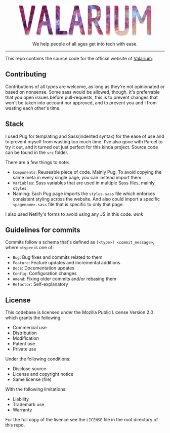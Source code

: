<center>

<p align="center">

<img align="center" height="100px" alt="logo" src="./dist/VALARIUM.45a3c626.png">


We help people of all ages get into tech with ease.

</p>

</center>
<hr/>

This repo contains the source code for the official website of [Valarium](valarium.netlify.com).

## Contributing
Contributions of all types are welcome, as long as they're not opinionated or based on nonsense. Some sass would be allowed, though. It's preferrable that you open issues before pull-requests, this is to prevent changes that won't be taken into account nor approved, and to prevent you and I from wasting each other's time.

## Stack
I used Pug for templating and Sass(indented syntax) for the ease of use and to prevent myself from wasting too much time. I've also gone with Parcel to try it out, and it turned out just perfect for this kinda project. Source code can be found in the `src` folder.

There are a few things to note:
- `Components`: Reuseable piece of code. Mainly Pug. To avoid copying the same meta in every single page, you can instead import them.
- `Variables`: Sass variables that are used in multiple Sass files, mainly `styles`.
- Naming: Each Pug page imports the `styles.sass` file which enforces consistent styling across the website. And also could import a specific `<pagename>.sass` file that is specific to only that page.

I also used Netlify's forms to avoid using any JS in this code. *wink*


## Guidelines for commits
Commits follow a schema that's defined as `[<type>] <commit_message>`, where `<type>` is one of:
- `Bug`: Bug fixes and commits related to them
- `Feature`: Feature updates and incremental additions
- `Docs`: Documentation updates
- `Config`: Configuration changes
- `Amend`: Fixing older commits and/or rebasing them
- `Refactor`: Self-explanatory

## License
This codebase is licensed under the Mozilla Public License Version 2.0 which grants the following:
- Commercial use
- Distribution
- Modification
- Patent use
- Private use

Under the following conditions:
- Disclose source
- License and copyright notice
- Same license (file)

With the following limitations:
- Liability
- Trademark use
- Warranty

For the full copy of the lisence see the `LICENSE` file in the root directory of this repo.
